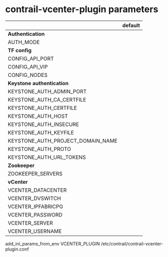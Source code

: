 # contrail-vcenter-plugin parameters

| | default |
|---|---|
| **Authentication** | |
| AUTH_MODE | |
| **TF config** | |
| CONFIG_API_PORT | |
| CONFIG_API_VIP | |
| CONFIG_NODES | |
| **Keystone authentication** | |
| KEYSTONE_AUTH_ADMIN_PORT | |
| KEYSTONE_AUTH_CA_CERTFILE | |
| KEYSTONE_AUTH_CERTFILE | |
| KEYSTONE_AUTH_HOST | |
| KEYSTONE_AUTH_INSECURE | |
| KEYSTONE_AUTH_KEYFILE | |
| KEYSTONE_AUTH_PROJECT_DOMAIN_NAME | |
| KEYSTONE_AUTH_PROTO | |
| KEYSTONE_AUTH_URL_TOKENS | |
| **Zookeeper** | |
| ZOOKEEPER_SERVERS | |
| **vCenter** | |
| VCENTER_DATACENTER | |
| VCENTER_DVSWITCH | |
| VCENTER_IPFABRICPG | |
| VCENTER_PASSWORD | |
| VCENTER_SERVER | |
| VCENTER_USERNAME | |

add_ini_params_from_env VCENTER_PLUGIN /etc/contrail/contrail-vcenter-plugin.conf
